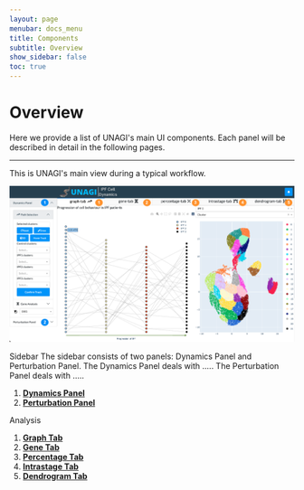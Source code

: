 ```yaml
---
layout: page
menubar: docs_menu
title: Components
subtitle: Overview
show_sidebar: false
toc: true
---
```


# Overview

Here we provide a list of UNAGI's main UI components. Each panel will be described in detail in the following pages.

---

This is UNAGI's main view during a typical workflow.

<img src="../../images/overview_labeled.png" class="center"/>

Sidebar
The sidebar consists of two panels: Dynamics Panel and Perturbation Panel.
The Dynamics Panel deals with .....
The Perturbation Panel deals with .....
1. [**Dynamics Panel**](sidebar/dynamics_panel)
2. [**Perturbation Panel**](sidebar/perturbation_panel)

Analysis

1. [**Graph Tab**](analysis/graph_tab)
2. [**Gene Tab**](analysis/gene_tab)
3. [**Percentage Tab**](analysis/percentage_tab)
4. [**Intrastage Tab**](analysis/intrastage_tab)
5. [**Dendrogram Tab**](analysis/dendrogram_tab)